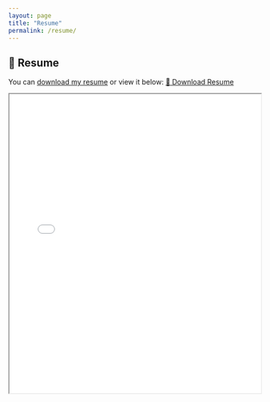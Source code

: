 ```yaml
---
layout: page
title: "Resume"
permalink: /resume/
---
```


## 📄 Resume

You can [download my resume](../pdf/Susan_Korwa_Resume.pdf) or view it below:
<a href="pdf/Susan Korwa Resume .pdf" class="btn">📄 Download Resume</a>


<iframe src="..pdf/Susan Korwa Resume .pdf" width="100%" height="600px"></iframe>
